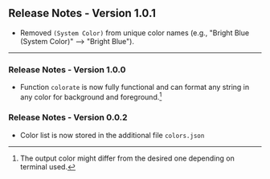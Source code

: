 #

## Release Notes - Version 1.0.1

- Removed ```(System Color)``` from unique color names (e.g., "Bright Blue (System Color)" --> "Bright Blue").

___

### Release Notes - Version 1.0.0

- Function ```colorate``` is now fully functional and can format any string in any color for background and foreground.[^Note]

[^Note]: The output color might differ from the desired one depending on terminal used.

### Release Notes - Version 0.0.2

- Color list is now stored in the additional file ```colors.json```
